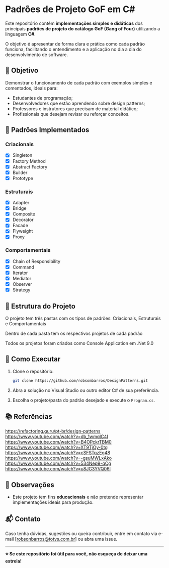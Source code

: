 # Padrões de Projeto GoF em C#

Este repositório contém **implementações simples e didáticas** dos principais **padrões de projeto do catálogo GoF (Gang of Four)** utilizando a linguagem **C#**.

O objetivo é apresentar de forma clara e prática como cada padrão funciona, facilitando o entendimento e a aplicação no dia a dia do desenvolvimento de software.

## 🎯 Objetivo

Demonstrar o funcionamento de cada padrão com exemplos simples e comentados, ideais para:

- Estudantes de programação;
- Desenvolvedores que estão aprendendo sobre design patterns;
- Professores e instrutores que precisam de material didático;
- Profissionais que desejam revisar ou reforçar conceitos.

## 🧱 Padrões Implementados

### Criacionais

- [x] Singleton
- [x] Factory Method
- [x] Abstract Factory
- [x] Builder
- [x] Prototype

### Estruturais

- [x] Adapter
- [x] Bridge
- [x] Composite
- [x] Decorator
- [x] Facade
- [x] Flyweight
- [x] Proxy

### Comportamentais

- [x] Chain of Responsibility
- [x] Command
- [x] Iterator
- [x] Mediator
- [x] Observer
- [x] Strategy

## 📁 Estrutura do Projeto

O projeto tem três pastas com os tipos de padrões: Criacionais, Estruturais e Comportamentais

Dentro de cada pasta tem os respectivos projetos de cada padrão

Todos os projetos foram criados como Console Application em .Net 9.0

## 🚀 Como Executar

1. Clone o repositório:
   ```bash
   git clone https://github.com/robsombarros/DesignPatterns.git
   ```

2. Abra a solução no Visual Studio ou outro editor C# de sua preferência.

3. Escolha o projeto/pasta do padrão desejado e execute o `Program.cs`.

## 📚 Referências

https://refactoring.guru/pt-br/design-patterns
https://www.youtube.com/watch?v=db_1wmqlC4I
https://www.youtube.com/watch?v=B4OPckrTBM0
https://www.youtube.com/watch?v=XT9TjOy-0tg
https://www.youtube.com/watch?v=cSFSTqzEg48
https://www.youtube.com/watch?v=-gsuMWLxAko
https://www.youtube.com/watch?v=534Nep9-qCg
https://www.youtube.com/watch?v=u8JG3YVQ06I


## 📌 Observações

- Este projeto tem fins **educacionais** e não pretende representar implementações ideais para produção.

## 📬 Contato

Caso tenha dúvidas, sugestões ou queira contribuir, entre em contato via e-mail [robsonbarros@totvs.com.br] ou abra uma issue.

---

**⭐ Se este repositório foi útil para você, não esqueça de deixar uma estrela!**
